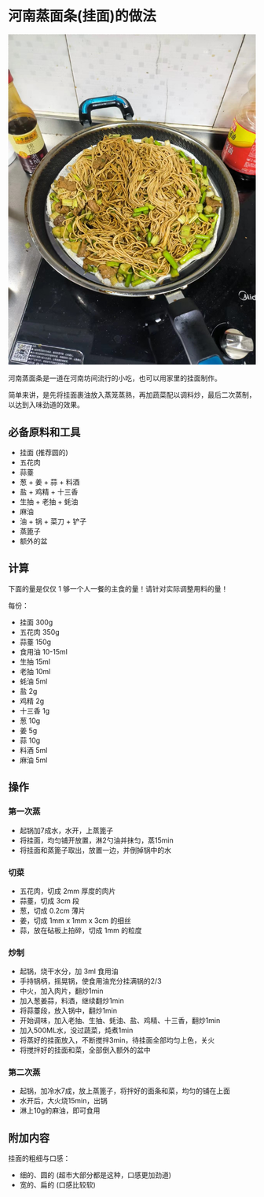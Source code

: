 
# 河南蒸面条(挂面)的做法

![示例菜成品](./河南蒸面条(挂面).png)

河南蒸面条是一道在河南坊间流行的小吃，也可以用家里的挂面制作。

简单来讲，是先将挂面裹油放入蒸笼蒸熟，再加蔬菜配以调料炒，最后二次蒸制，以达到入味劲道的效果。

## 必备原料和工具

- 挂面 (推荐圆的)
- 五花肉
- 蒜薹
- 葱 + 姜 + 蒜 + 料酒
- 盐 + 鸡精 + 十三香
- 生抽 + 老抽 + 蚝油
- 麻油
- 油 + 锅 + 菜刀 + 铲子
- 蒸篦子
- 额外的盆

## 计算

下面的量是仅仅 1 够一个人一餐的主食的量！请针对实际调整用料的量！

每份：

- 挂面 300g
- 五花肉 350g
- 蒜薹 150g
- 食用油 10-15ml
- 生抽 15ml
- 老抽 10ml
- 蚝油 5ml
- 盐 2g
- 鸡精 2g
- 十三香 1g
- 葱 10g
- 姜 5g
- 蒜 10g
- 料酒 5ml
- 麻油 5ml

## 操作

### 第一次蒸

- 起锅加7成水，水开，上蒸篦子
- 将挂面，均匀铺开放置，淋2勺油并抹匀，蒸15min
- 将挂面和蒸篦子取出，放置一边，并倒掉锅中的水

### 切菜

- 五花肉，切成 2mm 厚度的肉片
- 蒜薹，切成 3cm 段
- 葱，切成 0.2cm 薄片
- 姜，切成 1mm x 1mm x 3cm 的细丝
- 蒜，放在砧板上拍碎，切成 1mm 的粒度

### 炒制

- 起锅，烧干水分，加 3ml 食用油
- 手持锅柄，摇晃锅，使食用油充分挂满锅的2/3
- 中火，加入肉片，翻炒1min
- 加入葱姜蒜，料酒，继续翻炒1min
- 将蒜薹段，放入锅中，翻炒1min
- 开始调味，加入老抽、生抽、蚝油、盐、鸡精、十三香，翻炒1min
- 加入500ML水，没过蔬菜，炖煮1min
- 将蒸好的挂面放入，不断搅拌3min，待挂面全部均匀上色，关火
- 将搅拌好的挂面和菜，全部倒入额外的盆中

### 第二次蒸

- 起锅，加冷水7成，放上蒸篦子，将拌好的面条和菜，均匀的铺在上面
- 水开后，大火烧15min，出锅
- 淋上10g的麻油，即可食用

## 附加内容

挂面的粗细与口感：

- 细的、圆的 (超市大部分都是这种，口感更加劲道)
- 宽的、扁的 (口感比较软)
